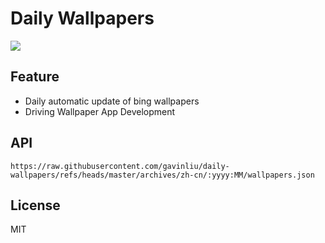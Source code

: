 # Daily Wallpapers
  
![](https://www.bing.com/th?id=OHR.NorthernHawkOwl_ZH-CN8408027305_UHD.jpg)

## Feature

- Daily automatic update of bing wallpapers
- Driving Wallpaper App Development

## API

```
https://raw.githubusercontent.com/gavinliu/daily-wallpapers/refs/heads/master/archives/zh-cn/:yyyy:MM/wallpapers.json
```

## License

MIT
  
